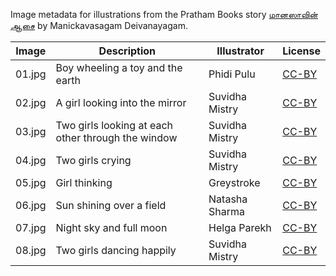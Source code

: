 Image metadata for illustrations from the Pratham Books story [மானஸாவின் ஆசை](https://storyweaver.org.in/stories/2270-manasa-wish) by Manickavasagam Deivanayagam.

Image | Description | Illustrator | License
----- | ----------- | ----------- | -------
01.jpg | Boy wheeling a toy and the earth | Phidi Pulu | [CC-BY](https://creativecommons.org/licenses/by/4.0/)
02.jpg | A girl looking into the mirror | Suvidha Mistry | [CC-BY](https://creativecommons.org/licenses/by/4.0/)
03.jpg | Two girls looking at each other through the window | Suvidha Mistry | [CC-BY](https://creativecommons.org/licenses/by/4.0/)
04.jpg | Two girls crying | Suvidha Mistry | [CC-BY](https://creativecommons.org/licenses/by/4.0/)
05.jpg | Girl thinking | Greystroke | [CC-BY](https://creativecommons.org/licenses/by/4.0/)
06.jpg | Sun shining over a field | Natasha Sharma | [CC-BY](https://creativecommons.org/licenses/by/4.0/)
07.jpg | Night sky and full moon | Helga Parekh | [CC-BY](https://creativecommons.org/licenses/by/4.0/)
08.jpg | Two girls dancing happily | Suvidha Mistry | [CC-BY](https://creativecommons.org/licenses/by/4.0/)
